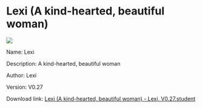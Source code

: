 # Lexi (A kind-hearted, beautiful woman)

<img src = "https://raw.githubusercontent.com/Arbiter1223/Koukou-Gurashi-Custom-Students/master/Students/Files/Lexi%20(A%20kind-hearted%2C%20beautiful%20woman).png">

Name: Lexi

Description: A kind-hearted, beautiful woman

Author: Lexi

Version: V0.27

Download link: <a href="https://raw.githubusercontent.com/Arbiter1223/Koukou-Gurashi-Custom-Students/master/Students/Files/Lexi%20(A%20kind-hearted%2C%20beautiful%20woman)%20-%20Lexi%2C%20V0.27.student">Lexi (A kind-hearted, beautiful woman) - Lexi, V0.27.student</a>
